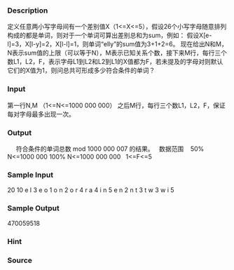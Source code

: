 
### Description
定义任意两小写字母间有一个差别值X（1<=X<=5），假设26个小写字母随意排列构成的都是单词，则对于一个单词可算出差别总和为sum，例如：
假设X[e-l]=3，X[l-y]=2，X[l-l]=1，则单词“elly”的sum值为3+1+2=6。
现在给出N和M，N表示sum值的上限（可以等于N），M表示已知关系个数，接下来M行，每行三个数L1，L2，F，表示字母L1到L2和L2到L1的X值都为F，若未提及的字母对则默认它们的X值为1，则问总共可形成多少符合条件的单词？
 
### Input
第一行N,M （1<=N<=1000 000 000）
之后M行，每行三个数L1，L2，F，保证每对字母最多出现一次。
 
### Output
 
   符合条件的单词总数 mod 1000 000 007 的结果。
 
数据范围
   50% N<=1000 000
100% N<=1000 000 000   1<=F<=5
 
### Sample Input
20 10
e l 3
e o 1
o n 2
o r 4
r a 4
i n 5
e n 2
n t 3
t w 3
w i 5


### Sample Output
 470059518
### Hint

### Source
